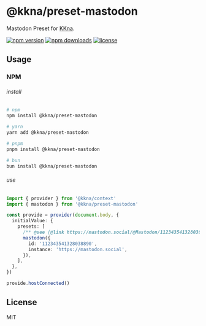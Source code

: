 # @kkna/preset-mastodon

Mastodon Preset for [KKna](https://github.com/importantimport/kkna).

<!-- automd:badges color="gray" license -->

[![npm version](https://img.shields.io/npm/v/@kkna/preset-mastodon?color=gray)](https://npmjs.com/package/@kkna/preset-mastodon)
[![npm downloads](https://img.shields.io/npm/dm/@kkna/preset-mastodon?color=gray)](https://npmjs.com/package/@kkna/preset-mastodon)
[![license](https://img.shields.io/github/license/importantimport/kkna?color=gray)](https://github.com/importantimport/kkna/blob/main/LICENSE)

<!-- /automd -->

## Usage

### NPM

###### install

<!-- automd:pm-install auto=false -->

```sh
# npm
npm install @kkna/preset-mastodon

# yarn
yarn add @kkna/preset-mastodon

# pnpm
pnpm install @kkna/preset-mastodon

# bun
bun install @kkna/preset-mastodon
```

<!-- /automd -->

###### use

<!-- automd:file src="test/fixture/provide.ts" code -->

```ts [provide.ts]
import { provider } from '@kkna/context'
import { mastodon } from '@kkna/preset-mastodon'

const provide = provider(document.body, {
  initialValue: {
    presets: [
      /** @see {@link https://mastodon.social/@Mastodon/112343541328038890} */
      mastodon({
        id: '112343541328038890',
        instance: 'https://mastodon.social',
      }),
    ],
  },
})

provide.hostConnected()
```

<!-- /automd -->

## License

MIT
